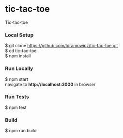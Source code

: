 # tic-tac-toe
Tic-tac-toe

### Local Setup
$ git clone https://github.com/ldramowicz/tic-tac-toe.git <br>
$ cd tic-tac-toe\
$ npm install

### Run Locally
$ npm start\
navigate to **http://localhost:3000** in browser

### Run Tests
$ npm test

### Build
$ npm run build

